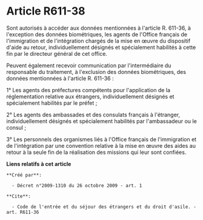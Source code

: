 # Article R611-38

Sont autorisés à accéder aux données mentionnées à l'article R. 611-36, à l'exception des données biométriques, les agents de
l'Office français de l'immigration et de l'intégration chargés de la mise en œuvre du dispositif d'aide au retour,
individuellement désignés et spécialement habilités à cette fin par le directeur général de cet office. 

Peuvent également recevoir communication par l'intermédiaire du responsable du traitement, à l'exclusion des données
biométriques, des données mentionnées à l'article R. 611-36 : 

1° Les agents des préfectures compétents pour l'application de la réglementation relative aux étrangers, individuellement
désignés et spécialement habilités par le préfet ; 

2° Les agents des ambassades et des consulats français à l'étranger, individuellement désignés et spécialement habilités par
l'ambassadeur ou le consul ; 

3° Les personnels des organismes liés à l'Office français de l'immigration et de l'intégration par une convention relative à
la mise en œuvre des aides au retour à la seule fin de la réalisation des missions qui leur sont confiées.

**Liens relatifs à cet article**

	**Créé par**:

	  - Décret n°2009-1310 du 26 octobre 2009 - art. 1

	**Cite**:

	  - Code de l'entrée et du séjour des étrangers et du droit d'asile. - art. R611-36
